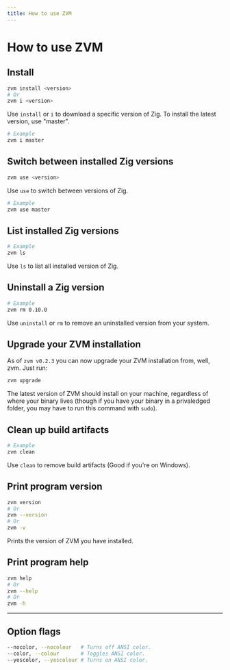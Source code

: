 ```yaml
---
title: How to use ZVM
---
```


# How to use ZVM

## Install

```sh
zvm install <version>
# Or
zvm i <version>
```

Use `install` or `i` to download a specific version of Zig. To install the
latest version, use "master".

```sh
# Example
zvm i master
```

## Switch between installed Zig versions

```sh
zvm use <version>
```

Use `use` to switch between versions of Zig.

```sh
# Example
zvm use master
```

## List installed Zig versions

```sh
# Example
zvm ls
```

Use `ls` to list all installed version of Zig.

## Uninstall a Zig version

```sh
# Example
zvm rm 0.10.0
```

Use `uninstall` or `rm` to remove an uninstalled version from your system.

## Upgrade your ZVM installation

As of `zvm v0.2.3` you can now upgrade your ZVM installation from, well, zvm.
Just run:

```sh
zvm upgrade
```

The latest version of ZVM should install on your machine, regardless of where
your binary lives (though if you have your binary in a privaledged folder, you
may have to run this command with `sudo`).

## Clean up build artifacts

```sh
# Example
zvm clean
```

Use `clean` to remove build artifacts (Good if you're on Windows).

## Print program version

```sh
zvm version
# Or
zvm --version
# Or
zvm -v
```

Prints the version of ZVM you have installed.

## Print program help

```sh
zvm help
# Or
zvm --help
# Or
zvm -h
```

<hr>

## Option flags

```sh
--nocolor, --nocolour   # Turns off ANSI color.
--color, --colour       # Toggles ANSI color.
--yescolor, --yescolour # Turns on ANSI color.
```